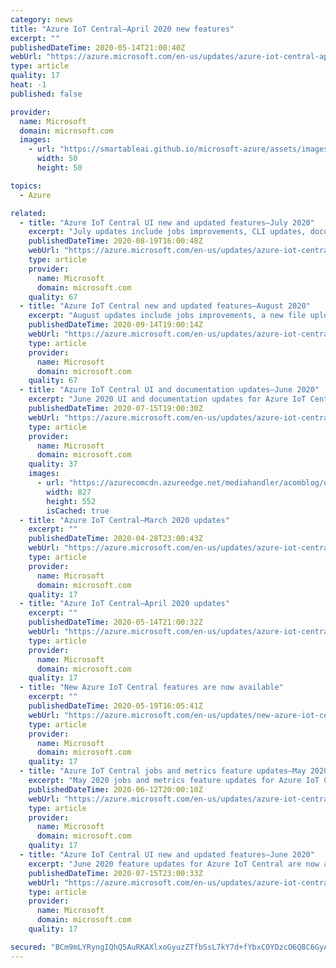 ```yaml
---
category: news
title: "Azure IoT Central—April 2020 new features"
excerpt: ""
publishedDateTime: 2020-05-14T21:00:40Z
webUrl: "https://azure.microsoft.com/en-us/updates/azure-iot-central-april-2020-new-features/"
type: article
quality: 17
heat: -1
published: false

provider:
  name: Microsoft
  domain: microsoft.com
  images:
    - url: "https://smartableai.github.io/microsoft-azure/assets/images/organizations/microsoft.com-50x50.jpg"
      width: 50
      height: 50

topics:
  - Azure

related:
  - title: "Azure IoT Central UI new and updated features—July 2020"
    excerpt: "July updates include jobs improvements, CLI updates, documentation enhancements, new REST APIs, and a new mobile gateway sample."
    publishedDateTime: 2020-08-19T16:00:48Z
    webUrl: "https://azure.microsoft.com/en-us/updates/azure-iot-central-feature-updates-july-2020/"
    type: article
    provider:
      name: Microsoft
      domain: microsoft.com
    quality: 67
  - title: "Azure IoT Central new and updated features—August 2020"
    excerpt: "August updates include jobs improvements, a new file upload feature, a preview of the new data export feature, CLI updates, and documentation enhancements."
    publishedDateTime: 2020-09-14T19:00:14Z
    webUrl: "https://azure.microsoft.com/en-us/updates/azure-iot-central-feature-updates-august-2020/"
    type: article
    provider:
      name: Microsoft
      domain: microsoft.com
    quality: 67
  - title: "Azure IoT Central UI and documentation updates—June 2020"
    excerpt: "June 2020 UI and documentation updates for Azure IoT Central are now available."
    publishedDateTime: 2020-07-15T19:00:30Z
    webUrl: "https://azure.microsoft.com/en-us/updates/azure-iot-central-ui-documenation-updates-june-2020/"
    type: article
    provider:
      name: Microsoft
      domain: microsoft.com
    quality: 37
    images:
      - url: "https://azurecomcdn.azureedge.net/mediahandler/acomblog/updates/UpdatesV2/blog/60860f53-51d9-40bc-b1a9-889af6a986f9.png"
        width: 827
        height: 552
        isCached: true
  - title: "Azure IoT Central—March 2020 updates"
    excerpt: ""
    publishedDateTime: 2020-04-28T23:00:43Z
    webUrl: "https://azure.microsoft.com/en-us/updates/azure-iot-central-march-2020-updates/"
    type: article
    provider:
      name: Microsoft
      domain: microsoft.com
    quality: 17
  - title: "Azure IoT Central—April 2020 updates"
    excerpt: ""
    publishedDateTime: 2020-05-14T21:00:32Z
    webUrl: "https://azure.microsoft.com/en-us/updates/azure-iot-central-april-2020-updates/"
    type: article
    provider:
      name: Microsoft
      domain: microsoft.com
    quality: 17
  - title: "New Azure IoT Central features are now available"
    excerpt: ""
    publishedDateTime: 2020-05-19T16:05:41Z
    webUrl: "https://azure.microsoft.com/en-us/updates/new-azure-iot-central-features-are-now-available/"
    type: article
    provider:
      name: Microsoft
      domain: microsoft.com
    quality: 17
  - title: "Azure IoT Central jobs and metrics feature updates—May 2020"
    excerpt: "May 2020 jobs and metrics feature updates for Azure IoT Central are now available."
    publishedDateTime: 2020-06-12T20:00:10Z
    webUrl: "https://azure.microsoft.com/en-us/updates/azure-iot-central-jobs-and-metrics-feature-updates-may-2020/"
    type: article
    provider:
      name: Microsoft
      domain: microsoft.com
    quality: 17
  - title: "Azure IoT Central UI new and updated features—June 2020"
    excerpt: "June 2020 feature updates for Azure IoT Central are now available."
    publishedDateTime: 2020-07-15T23:00:33Z
    webUrl: "https://azure.microsoft.com/en-us/updates/azure-iot-central-feature-updates-june-2020/"
    type: article
    provider:
      name: Microsoft
      domain: microsoft.com
    quality: 17

secured: "BCm9mLYRyngIQhQ5AuRKAXlxoGyuzZTfbSsL7kY7d+fYbxCOYDzcO6Q8C6GyAm1GKCE5aMHPiAY5fkW/KP1D/5rXLnCc7vqGv6iRrAYpabO8FWULlXoloPwf/1ew6EoTwa9tXNgnODN/x9uwfNxod57A90tJoRhPaMMg+TiIqFVOxqqzdZ1uShM/FmgmkXt4aPdP2xFexPFUuBDcowQmSSJkalRSVPc05e5Ra7cFnay8c1NGVDpt5b7e5OdivyqF/bSVy6QZBMOfQfBqG+0FXATQGLH2/ok3UsWsA7eZ8NzzrRnXFTcpokUAacnlDicmtiD69ivswyI6GMiyZZdPYA==;uECJyTkxG/VNVdNlkQ3aIA=="
---
```


